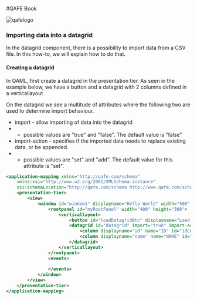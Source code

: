 #QAFE Book

![qafelogo](http://www.qafe.com/wp-content/themes/qafe2013/img/logo.png)

### Importing data into a datagrid
In the datagrid component, there is a possibility to import data from a CSV file. 
In this how-to, we will explain how to do that.

#### Creating a datagrid
In QAML, first create a datagrid in the presentation tier.
As seen in the example below, we have a button and a datagrid with 2 columns defined in a verticallayout

On the datagrid we see a multitude of attributes where the following two are used to determine import behaviour. 

* import - allow importing of data into the datagrid
*	* possible values are "true" and "false". The default value is "false"
* import-action - specifies if the imported data needs to replace existing data, or be appended.
*	* possible values are "set" and "add". The default value for this attribute is "set".


```xml
<application-mapping xmlns="http://qafe.com/schema"
	xmlns:xsi="http://www.w3.org/2001/XMLSchema-instance"
	xsi:schemaLocation="http://qafe.com/schema http://www.qafe.com/schema/application-mapping.xsd">
	<presentation-tier>
		<view>
			<window id="window1" displayname="Hello World" width="500"  height="700">
				<rootpanel id="myRootPanel" width="400" height="300">
					<verticallayout>
						<button id="loadDatagridBtn" displayname="Load data" />
					    <datagrid id="datagrid" import="true" import-action="add">
					    	<column displayname="id" name="ID" id="idCol"/>
					    	<column displayname="name" name="NAME" id="nameCol" />
					    </datagrid>
					</verticallayout>
				</rootpanel>
				<events>	
					
				</events>
			</window>
		</view>
	</presentation-tier>
</application-mapping> 
```
